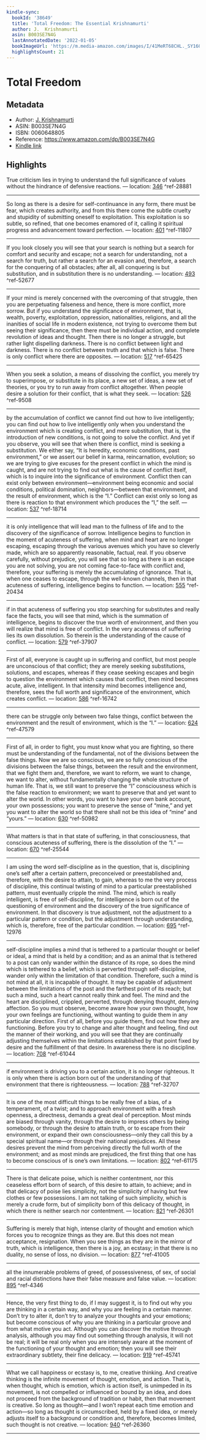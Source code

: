 ```yaml
---
kindle-sync:
  bookId: '38649'
  title: 'Total Freedom: The Essential Krishnamurti'
  author: J.  Krishnamurti
  asin: B003SE7N4G
  lastAnnotatedDate: '2022-01-05'
  bookImageUrl: 'https://m.media-amazon.com/images/I/41MeRT68CHL._SY160.jpg'
  highlightsCount: 21
---
```

# Total Freedom
## Metadata
* Author: [J.  Krishnamurti](https://www.amazon.comundefined)
* ASIN: B003SE7N4G
* ISBN: 0060648805
* Reference: https://www.amazon.com/dp/B003SE7N4G
* [Kindle link](kindle://book?action=open&asin=B003SE7N4G)

## Highlights
True criticism lies in trying to understand the full significance of values without the hindrance of defensive reactions. — location: [346](kindle://book?action=open&asin=B003SE7N4G&location=346) ^ref-28881

---
So long as there is a desire for self-continuance in any form, there must be fear, which creates authority, and from this there come the subtle cruelty and stupidity of submitting oneself to exploitation. This exploitation is so subtle, so refined, that one becomes enamored of it, calling it spiritual progress and advancement toward perfection. — location: [401](kindle://book?action=open&asin=B003SE7N4G&location=401) ^ref-11807

---
If you look closely you will see that your search is nothing but a search for comfort and security and escape; not a search for understanding, not a search for truth, but rather a search for an evasion and, therefore, a search for the conquering of all obstacles; after all, all conquering is but substitution, and in substitution there is no understanding. — location: [493](kindle://book?action=open&asin=B003SE7N4G&location=493) ^ref-52677

---
If your mind is merely concerned with the overcoming of that struggle, then you are perpetuating falseness and hence, there is more conflict, more sorrow. But if you understand the significance of environment, that is, wealth, poverty, exploitation, oppression, nationalities, religions, and all the inanities of social life in modern existence, not trying to overcome them but seeing their significance, then there must be individual action, and complete revolution of ideas and thought. Then there is no longer a struggle, but rather light dispelling darkness. There is no conflict between light and darkness. There is no conflict between truth and that which is false. There is only conflict where there are opposites. — location: [517](kindle://book?action=open&asin=B003SE7N4G&location=517) ^ref-65425

---
When you seek a solution, a means of dissolving the conflict, you merely try to superimpose, or substitute in its place, a new set of ideas, a new set of theories, or you try to run away from conflict altogether. When people desire a solution for their conflict, that is what they seek. — location: [526](kindle://book?action=open&asin=B003SE7N4G&location=526) ^ref-9508

---
by the accumulation of conflict we cannot find out how to live intelligently; you can find out how to live intelligently only when you understand the environment which is creating conflict, and mere substitution, that is, the introduction of new conditions, is not going to solve the conflict. And yet if you observe, you will see that when there is conflict, mind is seeking a substitution. We either say, “It is heredity, economic conditions, past environment,” or we assert our belief in karma, reincarnation, evolution; so we are trying to give excuses for the present conflict in which the mind is caught, and are not trying to find out what is the cause of conflict itself, which is to inquire into the significance of environment. Conflict then can exist only between environment—environment being economic and social conditions, political domination, neighbors—between that environment, and the result of environment, which is the “I.” Conflict can exist only so long as there is reaction to that environment which produces the “I,” the self. — location: [537](kindle://book?action=open&asin=B003SE7N4G&location=537) ^ref-18714

---
it is only intelligence that will lead man to the fullness of life and to the discovery of the significance of sorrow. Intelligence begins to function in the moment of acuteness of suffering, when mind and heart are no longer escaping, escaping through the various avenues which you have so cleverly made, which are so apparently reasonable, factual, real. If you observe carefully, without prejudice, you will see that so long as there is an escape you are not solving, you are not coming face-to-face with conflict and, therefore, your suffering is merely the accumulating of ignorance. That is, when one ceases to escape, through the well-known channels, then in that acuteness of suffering, intelligence begins to function. — location: [555](kindle://book?action=open&asin=B003SE7N4G&location=555) ^ref-20434

---
if in that acuteness of suffering you stop searching for substitutes and really face the facts, you will see that mind, which is the summation of intelligence, begins to discover the true worth of environment, and then you will realize that mind is free of conflict. In the very acuteness of suffering lies its own dissolution. So therein is the understanding of the cause of conflict. — location: [579](kindle://book?action=open&asin=B003SE7N4G&location=579) ^ref-37907

---
First of all, everyone is caught up in suffering and conflict, but most people are unconscious of that conflict; they are merely seeking substitutions, solutions, and escapes, whereas if they cease seeking escapes and begin to question the environment which causes that conflict, then mind becomes acute, alive, intelligent. In that intensity mind becomes intelligence and, therefore, sees the full worth and significance of the environment, which creates conflict. — location: [586](kindle://book?action=open&asin=B003SE7N4G&location=586) ^ref-16742

---
there can be struggle only between two false things, conflict between the environment and the result of environment, which is the “I.” — location: [624](kindle://book?action=open&asin=B003SE7N4G&location=624) ^ref-47579

---
First of all, in order to fight, you must know what you are fighting, so there must be understanding of the fundamental, not of the divisions between the false things. Now we are so conscious, we are so fully conscious of the divisions between the false things, between the result and the environment, that we fight them and, therefore, we want to reform, we want to change, we want to alter, without fundamentally changing the whole structure of human life. That is, we still want to preserve the “I” consciousness which is the false reaction to environment; we want to preserve that and yet want to alter the world. In other words, you want to have your own bank account, your own possessions; you want to preserve the sense of “mine,” and yet you want to alter the world so that there shall not be this idea of “mine” and “yours.” — location: [630](kindle://book?action=open&asin=B003SE7N4G&location=630) ^ref-50982

---
What matters is that in that state of suffering, in that consciousness, that conscious acuteness of suffering, there is the dissolution of the “I.” — location: [670](kindle://book?action=open&asin=B003SE7N4G&location=670) ^ref-25544

---
I am using the word self-discipline as in the question, that is, disciplining one’s self after a certain pattern, preconceived or preestablished and, therefore, with the desire to attain, to gain, whereas to me the very process of discipline, this continual twisting of mind to a particular preestablished pattern, must eventually cripple the mind. The mind, which is really intelligent, is free of self-discipline, for intelligence is born out of the questioning of environment and the discovery of the true significance of environment. In that discovery is true adjustment, not the adjustment to a particular pattern or condition, but the adjustment through understanding, which is, therefore, free of the particular condition. — location: [695](kindle://book?action=open&asin=B003SE7N4G&location=695) ^ref-12976

---
self-discipline implies a mind that is tethered to a particular thought or belief or ideal, a mind that is held by a condition; and as an animal that is tethered to a post can only wander within the distance of its rope, so does the mind which is tethered to a belief, which is perverted through self-discipline, wander only within the limitation of that condition. Therefore, such a mind is not mind at all, it is incapable of thought. It may be capable of adjustment between the limitations of the post and the farthest point of its reach; but such a mind, such a heart cannot really think and feel. The mind and the heart are disciplined, crippled, perverted, through denying thought, denying affection. So you must observe, become aware how your own thought, how your own feelings are functioning, without wanting to guide them in any particular direction. First of all, before you guide them, find out how they are functioning. Before you try to change and alter thought and feeling, find out the manner of their working, and you will see that they are continually adjusting themselves within the limitations established by that point fixed by desire and the fulfillment of that desire. In awareness there is no discipline. — location: [708](kindle://book?action=open&asin=B003SE7N4G&location=708) ^ref-61044

---
if environment is driving you to a certain action, it is no longer righteous. It is only when there is action born out of the understanding of that environment that there is righteousness. — location: [788](kindle://book?action=open&asin=B003SE7N4G&location=788) ^ref-32707

---
It is one of the most difficult things to be really free of a bias, of a temperament, of a twist; and to approach environment with a fresh openness, a directness, demands a great deal of perception. Most minds are biased through vanity, through the desire to impress others by being somebody, or through the desire to attain truth, or to escape from their environment, or expand their own consciousness—only they call this by a special spiritual name—or through their national prejudices. All these desires prevent the mind from perceiving directly the full worth of the environment; and as most minds are prejudiced, the first thing that one has to become conscious of is one’s own limitations. — location: [802](kindle://book?action=open&asin=B003SE7N4G&location=802) ^ref-61175

---
There is that delicate poise, which is neither contentment, nor this ceaseless effort born of search, of this desire to attain, to achieve; and in that delicacy of poise lies simplicity, not the simplicity of having but few clothes or few possessions. I am not talking of such simplicity, which is merely a crude form, but of simplicity born of this delicacy of thought, in which there is neither search nor contentment. — location: [821](kindle://book?action=open&asin=B003SE7N4G&location=821) ^ref-26301

---
Suffering is merely that high, intense clarity of thought and emotion which forces you to recognize things as they are. But this does not mean acceptance, resignation. When you see things as they are in the mirror of truth, which is intelligence, then there is a joy, an ecstasy; in that there is no duality, no sense of loss, no division. — location: [877](kindle://book?action=open&asin=B003SE7N4G&location=877) ^ref-41005

---
all the innumerable problems of greed, of possessiveness, of sex, of social and racial distinctions have their false measure and false value. — location: [895](kindle://book?action=open&asin=B003SE7N4G&location=895) ^ref-4346

---
Hence, the very first thing to do, if I may suggest it, is to find out why you are thinking in a certain way, and why you are feeling in a certain manner. Don’t try to alter it, don’t try to analyze your thoughts and your emotions; but become conscious of why you are thinking in a particular groove and from what motive you act. Although you can discover the motive through analysis, although you may find out something through analysis, it will not be real; it will be real only when you are intensely aware at the moment of the functioning of your thought and emotion; then you will see their extraordinary subtlety, their fine delicacy. — location: [919](kindle://book?action=open&asin=B003SE7N4G&location=919) ^ref-45741

---
What we call happiness or ecstasy is, to me, creative thinking. And creative thinking is the infinite movement of thought, emotion, and action. That is, when thought, which is emotion, which is action itself, is unimpeded in its movement, is not compelled or influenced or bound by an idea, and does not proceed from the background of tradition or habit, then that movement is creative. So long as thought—and I won’t repeat each time emotion and action—so long as thought is circumscribed, held by a fixed idea, or merely adjusts itself to a background or condition and, therefore, becomes limited, such thought is not creative. — location: [940](kindle://book?action=open&asin=B003SE7N4G&location=940) ^ref-26360

---
